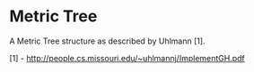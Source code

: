 # Metric Tree

A Metric Tree structure as described by Uhlmann [1].

[1] - http://people.cs.missouri.edu/~uhlmannj/ImplementGH.pdf
